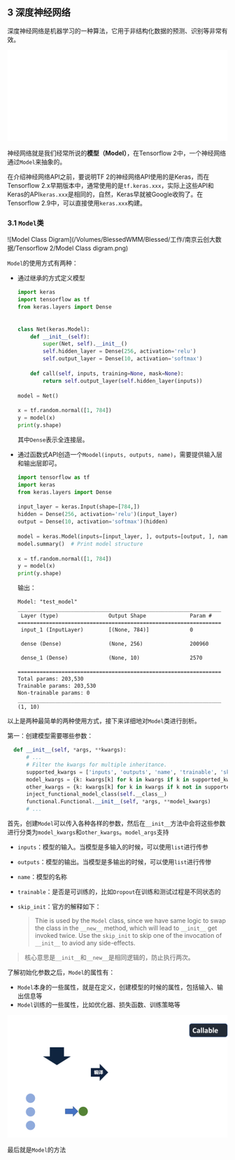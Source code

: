 ## 3 深度神经网络

深度神经网络是机器学习的一种算法，它用于非结构化数据的预测、识别等非常有效。

![](./resources/Model.png)

神经网络就是我们经常所说的**模型（Model）**，在Tensorflow 2中，一个神经网络通过`Model`来抽象的。

在介绍神经网络API之前，要说明TF 2的神经网络API使用的是Keras，而在Tensorflow 2.x早期版本中，通常使用的是`tf.keras.xxx`，实际上这些API和Keras的API`keras.xxx`是相同的，自然，Keras早就被Google收购了。在Tensorflow 2.9中，可以直接使用`keras.xxx`构建。

### 3.1 `Model`类

![Model Class Digram](/Volumes/BlessedWMM/Blessed/工作/南京云创大数据/Tensorflow 2/Model Class digram.png)

`Model`的使用方式有两种：

- 通过继承的方式定义模型

  ```python
  import keras
  import tensorflow as tf
  from keras.layers import Dense
  
  
  class Net(keras.Model):
      def __init__(self):
          super(Net, self).__init__()
          self.hidden_layer = Dense(256, activation='relu')
          self.output_layer = Dense(10, activation='softmax')
  
      def call(self, inputs, training=None, mask=None):
          return self.output_layer(self.hidden_layer(inputs))
  
  model = Net()
  
  x = tf.random.normal([1, 784])
  y = model(x)
  print(y.shape)
  ```

  其中`Dense`表示全连接层。

- 通过函数式API创造一个`Moodel(inputs, outputs, name)`，需要提供输入层和输出层即可。

  ```python
  import tensorflow as tf
  import keras
  from keras.layers import Dense
  
  input_layer = keras.Input(shape=[784,])
  hidden = Dense(256, activation='relu')(input_layer)
  output = Dense(10, activation='softmax')(hidden)
  
  model = keras.Model(inputs=[input_layer, ], outputs=[output, ], name='test_model')
  model.summary()  # Print model structure
  
  x = tf.random.normal([1, 784])
  y = model(x)
  print(y.shape)
  ```

  输出：

  ```shell
  Model: "test_model"
  _________________________________________________________________
   Layer (type)                Output Shape              Param #   
  =================================================================
   input_1 (InputLayer)        [(None, 784)]             0         
                                                                   
   dense (Dense)               (None, 256)               200960    
                                                                   
   dense_1 (Dense)             (None, 10)                2570      
                                                                   
  =================================================================
  Total params: 203,530
  Trainable params: 203,530
  Non-trainable params: 0
  _________________________________________________________________
  (1, 10)
  ```

以上是两种最简单的两种使用方式，接下来详细地对`Model`类进行剖析。

第一：创建模型需要哪些参数：

```python
  def __init__(self, *args, **kwargs):
      # ...
      # Filter the kwargs for multiple inheritance.
      supported_kwargs = ['inputs', 'outputs', 'name', 'trainable', 'skip_init']
      model_kwargs = {k: kwargs[k] for k in kwargs if k in supported_kwargs}
      other_kwargs = {k: kwargs[k] for k in kwargs if k not in supported_kwargs}
      inject_functional_model_class(self.__class__)
      functional.Functional.__init__(self, *args, **model_kwargs)
      # ...

```

首先，创建`Model`可以传入各种各样的参数，然后在`__init__`方法中会将这些参数进行分类为`model_kwargs`和`other_kwargs`。`model_args`支持

- `inputs`：模型的输入。当模型是多输入的时候，可以使用`list`进行传参

- `outputs`：模型的输出。当模型是多输出的时候，可以使用`list`进行传惨

- `name`：模型的名称

- `trainable`：是否是可训练的，比如`Dropout`在训练和测试过程是不同状态的

- `skip_init`：官方的解释如下：

  > Thie is used by the `Model` class, since we have same logic to swap the class in the `__new__` method, which will lead to `__init__` get invoked twice. Use the `skip_init` to skip one of the invocation of `__init__` to aviod any side-effects.
> 核心意思是`__init__`和`__new__`是相同逻辑的，防止执行两次。

了解初始化参数之后，`Model`的属性有：

- `Model`本身的一些属性，就是在定义，创建模型的时候的属性，包括输入、输出信息等
- `Model`训练的一些属性，比如优化器、损失函数、训练策略等

![](../resources/KerasModel.png)

最后就是`Model`的方法